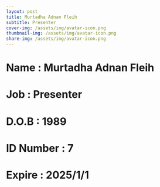 ```yaml
---
layout: post
title: Murtadha Adnan Fleih
subtitle: Presenter
cover-img: /assets/img/avatar-icon.png
thumbnail-img: /assets/img/avatar-icon.png
share-img: /assets/img/avatar-icon.png
---
```


# Name : Murtadha Adnan Fleih 
# Job : Presenter
# D.O.B : 1989
# ID Number : 7
# Expire : 2025/1/1
